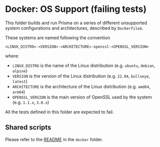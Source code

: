 # Docker: OS Support (failing tests)

This folder builds and run Prisma on a series of different unsupported system configurations and architectures, described by `Dockerfile`s.

These systems are named following the convention
  
```
<LINUX_DISTRO>-<VERSION>-<ARCHITECTURE>-openssl-<OPENSSL_VERSION>
```
  
where:
- `LINUX_DISTRO` is the name of the Linux distribution (e.g. `ubuntu`, `debian`, `alpine`)
- `VERSION` is the version of the Linux distribution (e.g. `22.04`, `bullseye`, `latest`)
- `ARCHITECTURE` is the architecture of the Linux distribution (e.g. `amd64`, `arm64`)
- `OPENSSL_VERSION` is the main version of OpenSSL used by the system (e.g. `1.1.x`, `3.0.x`)

All the tests defined in this folder are expected to fail.

## Shared scripts

Please refer to the [README](../docker/README.md) in the `docker` folder.
